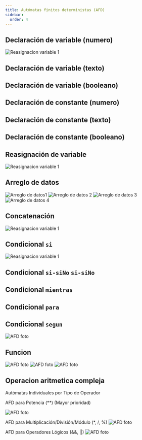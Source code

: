```yaml
---
title: Autómatas finitos deterministas (AFD) 
sidebar:
  order: 4
---
```


## Declaración de variable (numero)

![Reasignacion variable 1](/AstroLibresScript/img/afd/AFD_DvariableN.jpeg)

## Declaración de variable (texto)

## Declaración de variable (booleano)

## Declaración de constante (numero)

## Declaración de constante (texto)

## Declaración de constante (booleano)

## Reasignación de variable

![Reasignacion variable 1](/AstroLibresScript/img/afd/AFD_Rvariable.jpeg)

## Arreglo de datos

![Arreglo de datos1](/AstroLibresScript/img/afd/AFD_Arreglo_Declaracion.png)
![Arreglo de datos 2](/AstroLibresScript/img/afd/AFD_Arreglo_Matrizes.png)
![Arreglo de datos 3](/AstroLibresScript/img/afd/AFD_Arreglo_Texto.png)
![Arreglo de datos 4](/AstroLibresScript/img/afd/AFD_Arreglo_Booleano.png)

## Concatenación

![Reasignacion variable 1](/AstroLibresScript/img/afd/AFD_concatenacion_cadenas.png)

## Condicional `si`

![Reasignacion variable 1](/AstroLibresScript/img/afd/AFD_Si.jpeg)

## Condicional `si-siNo` `si-siNo`

## Condicional `mientras`

## Condicional `para`

## Condicional `segun`

![AFD foto](/AstroLibresScript/img/afd/AFD_Segun.png)

## Funcion

![AFD foto](/AstroLibresScript/img/afd/AFD_Funcion_esmayor.png)
![AFD foto](/AstroLibresScript/img/afd/AFD_funcion_Mensajevacio.png)
![AFD foto](/AstroLibresScript/img/afd/AFD_Funcion_suma.png)

## Operacion aritmetica compleja

Autómatas Individuales por Tipo de Operador

AFD para Potencia (**) (Mayor prioridad)

![AFD foto](/AstroLibresScript/img/afd/AFD_Potencia.png)

AFD para Multiplicación/División/Módulo (*, /, %)
![AFD foto](/AstroLibresScript/img/afd/AFD_Multiplicacion.png)

AFD para Operadores Lógicos (&&, ||)
![AFD foto](/AstroLibresScript/img/afd/AFD_Operadores_Logicos.png)

